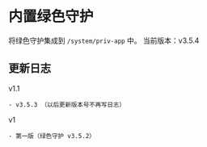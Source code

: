 # 内置绿色守护
将绿色守护集成到 ```/system/priv-app``` 中。
当前版本：v3.5.4

## 更新日志
v1.1

    - v3.5.3 （以后更新版本号不再写日志）
v1

    - 第一版（绿色守护 v3.5.2）
